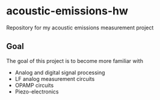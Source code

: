 # acoustic-emissions-hw
Repository for my acoustic emissions measurement project

## Goal
The goal of this project is to become more familiar with 
- Analog and digital signal processing
- LF analog measurement circuits
- OPAMP circuits
- Piezo-electronics
